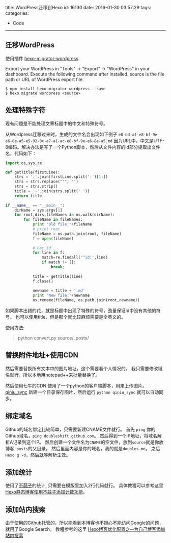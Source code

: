 title: WordPress迁移到Hexo
id: 16130
date: 2016-01-30 03:57:29
tags:
categories:
  - Code
---
## 迁移WordPress

使用插件 [hexo-migrator-wordpress](https://github.com/hexojs/hexo-migrator-wordpress)

Export your WordPress in "Tools" → "Export" → "WordPress" in your dashboard.
Execute the following command after installed. source is the file path or URL of WordPress export file.

```
$ npm install hexo-migrator-wordpress --save
$ hexo migrate wordpress <source>
```
<!--more-->

## 处理特殊字符
现有问题是不能处理文章标题中的中文和特殊符号。

从Wordpress迁移过来时，生成的文件名会出现如下例子
`e8-bd-af-e8-bf-9e-e6-8e-a5-e5-92-8c-e7-a1-ac-e8-bf-9e-e6-8e-a5.md`
因为URL中，中文是UTF-8编码。解决办法是写了一个Python脚本，然后从文件内容的id部分提取出文件名，代码如下：

```Python
import os,sys,re

def getTitle(firstLine):
    strs = ':'.join(firstLine.split(':')[1:])
    strs = strs.replace("'", '') 
    strs = strs.strip()
    title = '-'.join(strs.split(' '))
    return title
    
if __name__ == "__main__":
    dirName = sys.argv[1]
    for root,dirs,fileNames in os.walk(dirName):
        for fileName in fileNames:
            print "Old file:"+fileName 
            # print root
            fileName = os.path.join(root, fileName)
            f = open(fileName)
            
            # Get id 
            for line in f: 
                match=re.findall('^id:',line)
                if match != []: 
                    break;
            
            title = getTitle(line)
            f.close()
            
            newname = title + '.md'
            print "New file:"+newname
            os.rename(fileName, os.path.join(root,newname))
```

如果脚本出错的花，就是标题中出现了特殊的符号，劲量保证id中没有其他的符号。
也可以使用title，但是那个就比较麻烦需要是全英文的。

使用方法:
> python convert.py source/_posts/

## 替换附件地址+使用CDN
然后需要替换所有文本中的图片地址，这个需要看个人情况的。
我只需要修改域名就行，所以本地用notepad++来批量替换了。

然后使用七牛的CDN
使用了一个python的客户端脚本，用来上传图片。
[qiniu_sync](https://github.com/heqingpan/qiniu_sync)
新建一个目录保存图片，然后运行 `python qiniu_sync` 就可以自动同步。

## 绑定域名
Github的域名绑定比较简单，只需要新建CNAME文件就行。
首先 `ping` 你的 Github域名，`ping doubleshift.github.com`。
然后得到一个IP地址，将域名解析A记录到这个IP。
然后创建一个文件名为`CNAME`的空文件，放到`source`就是你放博客`_posts`的父目录。
然后里面内容是你的域名，我的就是`doubles.me`。
之后`Hexo g -d`，然后就等解析生效。

## 添加统计
使用了[不蒜子](http://busuanzi.ibruce.info/)的统计, 只需要在模版里加入2行代码就行。
具体教程可以参考这里 [Hexo静态博客使用不蒜子添加计数功能](http://wangcaiyong.com/2015/06/26/busuanzi/)。

## 添加站内搜索
由于使用的Github托管的，所以能看到本博客也不担心不能访问Google的问题，就用了Google Search。
教程参考的这里 [Hexo博客优化配置之--为自己博客添加站内搜索](http://lulee007.github.io/2016/01/23/Hexo%E5%8D%9A%E5%AE%A2%E4%BC%98%E5%8C%96%E9%85%8D%E7%BD%AE%E4%B9%8B-%E4%B8%BA%E8%87%AA%E5%B7%B1%E5%8D%9A%E5%AE%A2%E6%B7%BB%E5%8A%A0%E7%AB%99%E5%86%85%E6%90%9C%E7%B4%A2/)
